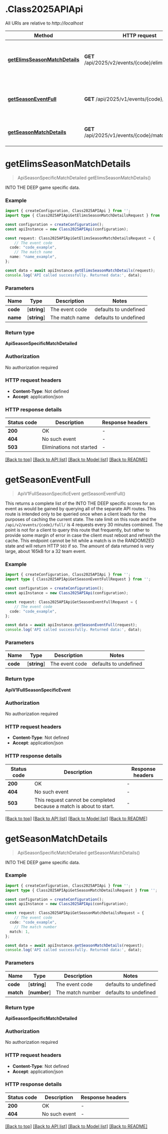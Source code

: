 # .Class2025APIApi

All URIs are relative to *http://localhost*

Method | HTTP request | Description
------------- | ------------- | -------------
[**getElimsSeasonMatchDetails**](Class2025APIApi.md#getElimsSeasonMatchDetails) | **GET** /api/2025/v2/events/{code}/elims/{name}/ | Gets the match scoring details for an elims match
[**getSeasonEventFull**](Class2025APIApi.md#getSeasonEventFull) | **GET** /api/2025/v1/events/{code}/full/ | Gets Full INTO THE DEEP Specific Event Details
[**getSeasonMatchDetails**](Class2025APIApi.md#getSeasonMatchDetails) | **GET** /api/2025/v1/events/{code}/matches/{match}/ | Gets the match scoring details.


# **getElimsSeasonMatchDetails**
> ApiSeasonSpecificMatchDetailed getElimsSeasonMatchDetails()

INTO THE DEEP game specific data.

### Example


```typescript
import { createConfiguration, Class2025APIApi } from '';
import type { Class2025APIApiGetElimsSeasonMatchDetailsRequest } from '';

const configuration = createConfiguration();
const apiInstance = new Class2025APIApi(configuration);

const request: Class2025APIApiGetElimsSeasonMatchDetailsRequest = {
    // The event code
  code: "code_example",
    // The match name
  name: "name_example",
};

const data = await apiInstance.getElimsSeasonMatchDetails(request);
console.log('API called successfully. Returned data:', data);
```


### Parameters

Name | Type | Description  | Notes
------------- | ------------- | ------------- | -------------
 **code** | [**string**] | The event code | defaults to undefined
 **name** | [**string**] | The match name | defaults to undefined


### Return type

**ApiSeasonSpecificMatchDetailed**

### Authorization

No authorization required

### HTTP request headers

 - **Content-Type**: Not defined
 - **Accept**: application/json


### HTTP response details
| Status code | Description | Response headers |
|-------------|-------------|------------------|
**200** | OK |  -  |
**404** | No such event |  -  |
**503** | Eliminations not started |  -  |

[[Back to top]](#) [[Back to API list]](README.md#documentation-for-api-endpoints) [[Back to Model list]](README.md#documentation-for-models) [[Back to README]](README.md)

# **getSeasonEventFull**
> ApiV1FullSeasonSpecificEvent getSeasonEventFull()

This returns a complete list of the INTO THE DEEP specific scores for an event as would be gained by querying all of the separate API routes. This route is intended only to be queried once when a client loads for the purposes of caching the current state. The rate limit on this route and the <code>/api/v2/events/{code}/full/</code> is 4 requests every 30 minutes combined. The point is not for a client to query this route that frequently, but rather to provide some margin of error in case the client must reboot and refresh the cache. This endpoint cannot be hit while a match is in the RANDOMIZED state and will return HTTP <code>503</code> if so. The amount of data returned is very large, about 165kB for a 32 team event.

### Example


```typescript
import { createConfiguration, Class2025APIApi } from '';
import type { Class2025APIApiGetSeasonEventFullRequest } from '';

const configuration = createConfiguration();
const apiInstance = new Class2025APIApi(configuration);

const request: Class2025APIApiGetSeasonEventFullRequest = {
    // The event code
  code: "code_example",
};

const data = await apiInstance.getSeasonEventFull(request);
console.log('API called successfully. Returned data:', data);
```


### Parameters

Name | Type | Description  | Notes
------------- | ------------- | ------------- | -------------
 **code** | [**string**] | The event code | defaults to undefined


### Return type

**ApiV1FullSeasonSpecificEvent**

### Authorization

No authorization required

### HTTP request headers

 - **Content-Type**: Not defined
 - **Accept**: application/json


### HTTP response details
| Status code | Description | Response headers |
|-------------|-------------|------------------|
**200** | OK |  -  |
**404** | No such event |  -  |
**503** | This request cannot be completed because a match is about to start. |  -  |

[[Back to top]](#) [[Back to API list]](README.md#documentation-for-api-endpoints) [[Back to Model list]](README.md#documentation-for-models) [[Back to README]](README.md)

# **getSeasonMatchDetails**
> ApiSeasonSpecificMatchDetailed getSeasonMatchDetails()

INTO THE DEEP game specific data.

### Example


```typescript
import { createConfiguration, Class2025APIApi } from '';
import type { Class2025APIApiGetSeasonMatchDetailsRequest } from '';

const configuration = createConfiguration();
const apiInstance = new Class2025APIApi(configuration);

const request: Class2025APIApiGetSeasonMatchDetailsRequest = {
    // The event code
  code: "code_example",
    // The match number
  match: 1,
};

const data = await apiInstance.getSeasonMatchDetails(request);
console.log('API called successfully. Returned data:', data);
```


### Parameters

Name | Type | Description  | Notes
------------- | ------------- | ------------- | -------------
 **code** | [**string**] | The event code | defaults to undefined
 **match** | [**number**] | The match number | defaults to undefined


### Return type

**ApiSeasonSpecificMatchDetailed**

### Authorization

No authorization required

### HTTP request headers

 - **Content-Type**: Not defined
 - **Accept**: application/json


### HTTP response details
| Status code | Description | Response headers |
|-------------|-------------|------------------|
**200** | OK |  -  |
**404** | No such event |  -  |

[[Back to top]](#) [[Back to API list]](README.md#documentation-for-api-endpoints) [[Back to Model list]](README.md#documentation-for-models) [[Back to README]](README.md)


